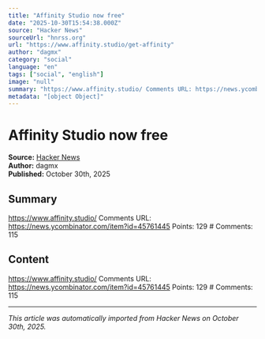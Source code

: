 ```yaml
---
title: "Affinity Studio now free"
date: "2025-10-30T15:54:38.000Z"
source: "Hacker News"
sourceUrl: "hnrss.org"
url: "https://www.affinity.studio/get-affinity"
author: "dagmx"
category: "social"
language: "en"
tags: ["social", "english"]
image: "null"
summary: "https://www.affinity.studio/ Comments URL: https://news.ycombinator.com/item?id=45761445 Points: 129 # Comments: 115"
metadata: "[object Object]"
---
```


# Affinity Studio now free

**Source:** [Hacker News](https://www.affinity.studio/get-affinity)  
**Author:** dagmx  
**Published:** October 30th, 2025  

## Summary

https://www.affinity.studio/ Comments URL: https://news.ycombinator.com/item?id=45761445 Points: 129 # Comments: 115

## Content

https://www.affinity.studio/ Comments URL: https://news.ycombinator.com/item?id=45761445 Points: 129 # Comments: 115

---

*This article was automatically imported from Hacker News on October 30th, 2025.*
